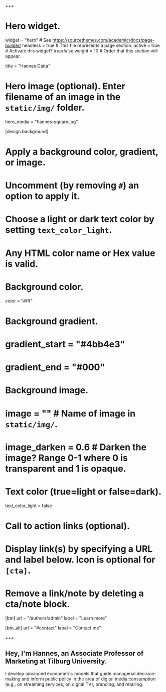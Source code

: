 +++
# Hero widget.
widget = "hero"  # See https://sourcethemes.com/academic/docs/page-builder/
headless = true  # This file represents a page section.
active = true  # Activate this widget? true/false
weight = 10  # Order that this section will appear.

title = "Hannes Datta"

# Hero image (optional). Enter filename of an image in the `static/img/` folder.
hero_media = "hannes-square.jpg"

[design.background]
  # Apply a background color, gradient, or image.
  #   Uncomment (by removing `#`) an option to apply it.
  #   Choose a light or dark text color by setting `text_color_light`.
  #   Any HTML color name or Hex value is valid.

  # Background color.
  color = "#fff"

  # Background gradient.
  # gradient_start = "#4bb4e3"
  # gradient_end = "#000"

  # Background image.
  # image = ""  # Name of image in `static/img/`.
  # image_darken = 0.6  # Darken the image? Range 0-1 where 0 is transparent and 1 is opaque.

  # Text color (true=light or false=dark).
  text_color_light = false

# Call to action links (optional).
#   Display link(s) by specifying a URL and label below. Icon is optional for `[cta]`.
#   Remove a link/note by deleting a cta/note block.
[btn]
  url = "/authors/admin"
  label = "Learn more"

[btn_alt]
  url = "#contact"
  label = "Contact me"

+++
## Hey, I'm **Hannes**, an **Associate Professor** of **Marketing** at **Tilburg University**.

I develop advanced econometric models that guide managerial decision-making and inform public policy in the area of digital media consumption (e.g., on streaming services, on digital TV), branding, and retailing.

<!--Contrary to popular belief, Lorem Ipsum is not simply random text. It has roots in a piece # f classical Latin literature from 45 BC.-->
